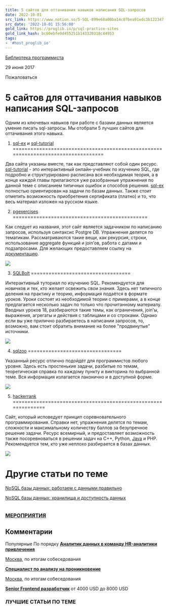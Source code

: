 ```yaml
---
title: 5 сайтов для оттачивания навыков написания SQL-запросов
date: 2022-10-01
src_link: https://www.notion.so/5-SQL-899e68a00ba14c07bea91edc3b122347
src_date: '2022-10-01 15:56:00'
gold_link: https://proglib.io/p/sql-practice-sites
gold_link_hash: bc60ebfe9d455251b143320318c44953
tags:
- '#host_proglib_io'
---
```






[Библиотека программиста](/c/biblioteka-programmista) 

 29 июня 2017
 

 
 Пожаловаться
 
 
5 сайтов для оттачивания навыков написания SQL-запросов
=======================================================



Одним из ключевых навыков при работе с базами данных является умение писать sql-запросы. Мы отобрали 5 лучших сайтов для оттачивания этого навыка.  




1. [sql-ex](http://sql-ex.ru/) и [sql-tutorial](http://sql-tutorial.ru/sqlbook/ru)
==================================================================================


Два сайта указаны вместе, так как представляют собой один ресурс. [sql-tutorial](http://sql-tutorial.ru/sqlbook/ru) - это интерактивный онлайн-учебник по изучению SQL, где подробно и структурировано расписана вся необходимая теория, а в конце каждой главы прилагаются уже разобранные упражнения по данной теме с описанием типичных ошибок и способов решения. [sql-ex](http://sql-ex.ru/) полностью ориентирован на задачи по базам данных. Также стоит отметить возможность приобретения сертификата (платно) и то, что весь материал изложен на русском языке.


2. [pgexercises](https://www.pgexercises.com/)
==============================================


Как следует из названия, этот сайт является задачником по написанию запросов, используя синтаксис Postgre DB. Упражнения делятся по тематикам. Рассматриваются такие вещи, как рекурсия, строки, использование aggregate функций и join’ов, работа с датами и подзапросами. Для желающих предоставляем ссылку на [документацию](https://www.postgresql.org/docs/9.3/static/index.html).


![](https://media.proglib.io/wp-uploads/2017/06/Screen-Shot-2017-06-29-at-10.29.04-AM.png)


3. [SQLBolt](https://sqlbolt.com/)
==================================


Интерактивный туториал по изучению SQL. Рекомендуется для новичков и тех, кто желает освежить свои знания. Здесь нет типичного деления на практику и теорию, информация подаётся в формате уроков. Уроки состоят из необходимой теории с примерами, а в конце предлагается несколько задач по только что прочитанному материалу. Вводных уроков 18, разбираются такие темы, как ограничения, join'ы, выражения, агрегаты и действия с таблицами и со строками. Однако если вы уже прилично разбираетесь в написании запросов, то, возможно, вам стоит обратить внимание на более "продвинутые" источники.


![](https://media.proglib.io/wp-uploads/2017/06/Screen-Shot-2017-06-29-at-10.29.50-AM.png)


4. [sqlzoo](https://sqlzoo.net/)
================================


Указанный ресурс отлично подойдёт для программистов любого уровня. Здесь есть простенькие задачи, разбитые по темам, теоретическая справка по каждому пункту и викторина по выбранной теме. Вся информация излагается лаконично и в доступной форме.


![](https://media.proglib.io/wp-uploads/2017/06/Screen-Shot-2017-06-29-at-10.31.01-AM.png)


5. [hackerrank](https://www.hackerrank.com/domains/sql/select)
==============================================================


Сайт, который исповедует принцип соревновательного программирования. Справки нет, упражнения делятся по темам, сложности и максимальному количеству баллов за безупречное решение задачи. Ресурс всемирный, и предоставляет возможность также посоревноваться в решении задач на C++, Python, [Java](https://proglib.io/p/java-web-developer-roadmap/) и PHP. Рекомендуется тем, кто уже неплохо разбирается в базах данных.


![](https://media.proglib.io/wp-uploads/2017/06/Screen-Shot-2017-06-29-at-10.31.42-AM.png)


Другие статьи по теме
=====================


[NoSQL базы данных: работаем с данными правильно](https://proglib.io/p/nosql-db-part-2/)


[NoSQL базы данных: хранилища и доступность данных](https://proglib.io/p/nosql-db-part-1/)




![]()
### [МЕРОПРИЯТИЯ](/events)


Комментарии
-----------


Популярные
По порядку
[**Аналитик данных в команду HR-аналитики привлечения**](/vacancies/analitik-dannyh-v-komandu-hr-analitiki-privlecheniya-yandeks-ffc618ce-2024-04-13)

[Москва](/vacancies/all?city=%D0%9C%D0%BE%D1%81%D0%BA%D0%B2%D0%B0 "Еще вакансии в этом городе"),
 по итогам собеседования

[**Cпециалист по анализу на проникновение**](/vacancies/cpecialist-po-analizu-na-proniknovenie-positive-technologies-3ba5982f-2024-05-02)

[Москва](/vacancies/all?city=%D0%9C%D0%BE%D1%81%D0%BA%D0%B2%D0%B0 "Еще вакансии в этом городе"),
 по итогам собеседования

[**Senior Frontend разработчик**](/vacancies/senior-frontend-razrabotchik-ambitionlabs-aaa20042-2024-04-16)
от
 4000
 USD
до
 8000
 USD
### ЛУЧШИЕ СТАТЬИ ПО ТЕМЕ